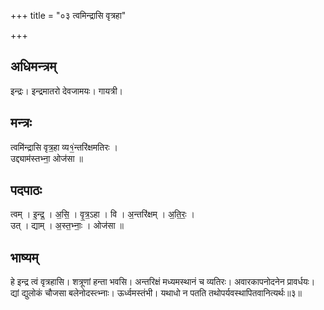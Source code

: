 +++
title = "०३ त्वमिन्द्रासि वृत्रहा"

+++
## अधिमन्त्रम्
इन्द्रः। इन्द्रमातरो देवजामयः। गायत्री।

## मन्त्रः
त्वमि॑न्द्रासि वृत्र॒हा व्य१॒॑न्तरि॑क्षमतिरः ।  
उद्द्याम॑स्तभ्ना॒ ओज॑सा ॥

## पदपाठः
त्वम् । इ॒न्द्र॒ । अ॒सि॒ । वृ॒त्र॒ऽहा । वि । अ॒न्तरि॑क्षम् । अ॒ति॒रः॒ ।  
उत् । द्याम् । अ॒स्त॒भ्नाः॒ । ओज॑सा ॥

## भाष्यम्
हे इन्द्र त्वं वृत्रहासि। शत्रूणां हन्ता भवसि। अन्तरिक्षं मध्यमस्थानं च व्यतिरः। अवारकापनोदनेन प्रावर्धयः। द्यां द्युलोकं चौजसा बलेनोदस्त्भ्नाः। ऊर्ध्वमस्तंभी। यथाधो न पतति तथोपर्यवस्थापितवानित्यर्थः॥३॥